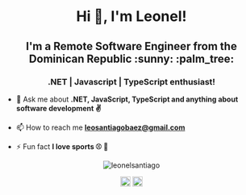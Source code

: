 <h1 align="center">Hi 👋, I'm Leonel!</h1>
<h2 align="center">I'm a Remote Software Engineer from the Dominican Republic :sunny: :palm_tree:</h2> <h3 align="center">.NET | Javascript | TypeScript enthusiast!</h3>

- 💬 Ask me about **.NET, JavaScript, TypeScript and anything about software development :v:**

- 📫 How to reach me **leosantiagobaez@gmail.com**

- ⚡ Fun fact **I love sports :baseball: :basketball:**

<p align="center"> 
<img src="https://github-readme-stats.vercel.app/api?username=leonelsantiago&show_icons=true" alt="leonelsantiago" />
</p>
<p align="center">
<a href="https://dev.to/https://dev.to/leonelsantiago" target="blank"><img align="center" src="https://cdn.jsdelivr.net/npm/simple-icons@3.0.1/icons/dev-dot-to.svg" alt="https://dev.to/leonelsantiago" height="20" width="20" /></a>
<a href="https://linkedin.com/in/https://www.linkedin.com/in/leonelsantiago/" target="blank"><img align="center" src="https://cdn.jsdelivr.net/npm/simple-icons@3.0.1/icons/linkedin.svg" alt="https://www.linkedin.com/in/leonelsantiago/" height="20" width="20" /></a>
</p>
